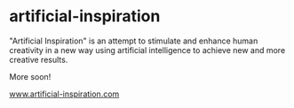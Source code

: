 # artificial-inspiration

"Artificial Inspiration" is an attempt to stimulate and enhance human creativity in a new way using artificial intelligence to achieve new and more creative results. 

More soon!

www.artificial-inspiration.com
